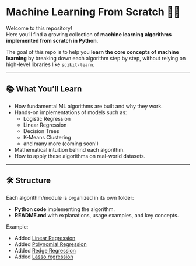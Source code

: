 # Machine Learning From Scratch 🧠✨

Welcome to this repository!  
Here you’ll find a growing collection of **machine learning algorithms implemented from scratch in Python**.  

The goal of this repo is to help you **learn the core concepts of machine learning** by breaking down each algorithm step by step, without relying on high-level libraries like `scikit-learn`.  

---

## 📚 What You’ll Learn
- How fundamental ML algorithms are built and why they work.  
- Hands-on implementations of models such as:
  - Logistic Regression
  - Linear Regression
  - Decision Trees
  - K-Means Clustering
  - and many more (coming soon!)
- Mathematical intuition behind each algorithm.  
- How to apply these algorithms on real-world datasets.  

---

## 🛠️ Structure
Each algorithm/module is organized in its own folder:
- **Python code** implementing the algorithm.  
- **README.md** with explanations, usage examples, and key concepts.  

Example:
- Added [Linear Regression](./linear_regression/README.md)
- Added [Polynomial Regression](./polynomial_regression/README.md)
- Added [Redge Regression](./redge_regression/README.md)
- Added [Lasso regression](./lasso_regression/README.md)
